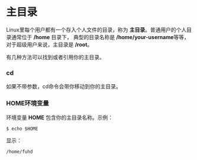 主目录
=======================================================
Linux里每个用户都有一个存入个人文件的目录，称为 **主目录**。普通用户的个人目录通常位于 **/home** 目录下，
典型的目录名称是 **/home/your-username**等等，对于超级用户来说，主目录是 **/root**。

有几种方法可以找到或者引用你的主目录。

### cd
如果不带参数，cd命令会带你移动到你的主目录。

### HOME环境变量
环境变量 **HOME** 包含你的主目录名称。示例： 
```shell
$ echo $HOME 
```
显示：
```
/home/fuhd
```